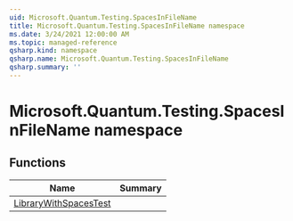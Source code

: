 ```yaml
---
uid: Microsoft.Quantum.Testing.SpacesInFileName
title: Microsoft.Quantum.Testing.SpacesInFileName namespace
ms.date: 3/24/2021 12:00:00 AM
ms.topic: managed-reference
qsharp.kind: namespace
qsharp.name: Microsoft.Quantum.Testing.SpacesInFileName
qsharp.summary: ''
---
```


# Microsoft.Quantum.Testing.SpacesInFileName namespace




<!-- summaries -->


## Functions

| Name | Summary |
|------|---------|
|[LibraryWithSpacesTest](xref:Microsoft.Quantum.Testing.SpacesInFileName.LibraryWithSpacesTest) |

<!-- /summaries -->
